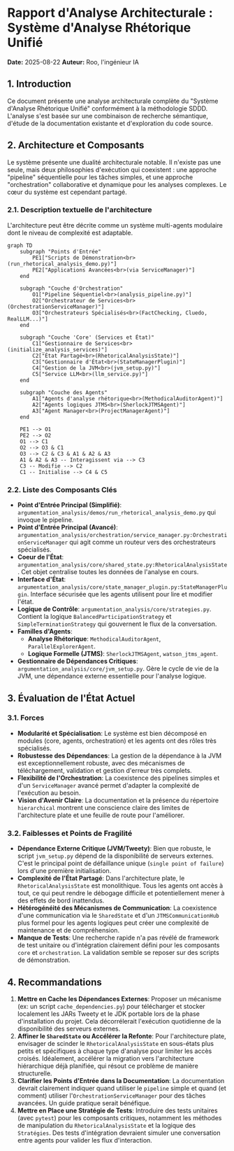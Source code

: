 # Rapport d'Analyse Architecturale : Système d'Analyse Rhétorique Unifié

**Date:** 2025-08-22
**Auteur:** Roo, l'ingénieur IA

## 1. Introduction

Ce document présente une analyse architecturale complète du "Système d'Analyse Rhétorique Unifié" conformément à la méthodologie SDDD. L'analyse s'est basée sur une combinaison de recherche sémantique, d'étude de la documentation existante et d'exploration du code source.

## 2. Architecture et Composants

Le système présente une dualité architecturale notable. Il n'existe pas une seule, mais deux philosophies d'exécution qui coexistent : une approche "pipeline" séquentielle pour les tâches simples, et une approche "orchestration" collaborative et dynamique pour les analyses complexes. Le cœur du système est cependant partagé.

### 2.1. Description textuelle de l'architecture

L'architecture peut être décrite comme un système multi-agents modulaire dont le niveau de complexité est adaptable.

```mermaid
graph TD
    subgraph "Points d'Entrée"
        PE1["Scripts de Démonstration<br>(run_rhetorical_analysis_demo.py)"]
        PE2["Applications Avancées<br>(via ServiceManager)"]
    end

    subgraph "Couche d'Orchestration"
        O1["Pipeline Séquentiel<br>(analysis_pipeline.py)"]
        O2["Orchestrateur de Services<br>(OrchestrationServiceManager)"]
        O3["Orchestrateurs Spécialisés<br>(FactChecking, Cluedo, RealLLM...)"]
    end

    subgraph "Couche 'Core' (Services et État)"
        C1["Gestionnaire de Services<br>(initialize_analysis_services)"]
        C2["État Partagé<br>(RhetoricalAnalysisState)"]
        C3["Gestionnaire d'État<br>(StateManagerPlugin)"]
        C4["Gestion de la JVM<br>(jvm_setup.py)"]
        C5["Service LLM<br>(llm_service.py)"]
    end

    subgraph "Couche des Agents"
        A1["Agents d'analyse rhétorique<br>(MethodicalAuditorAgent)"]
        A2["Agents logiques JTMS<br>(SherlockJTMSAgent)"]
        A3["Agent Manager<br>(ProjectManagerAgent)"]
    end

    PE1 --> O1
    PE2 --> O2
    O1 --> C1
    O2 --> O3 & C1
    O3 --> C2 & C3 & A1 & A2 & A3
    A1 & A2 & A3 -- Interagissent via --> C3
    C3 -- Modifie --> C2
    C1 -- Initialise --> C4 & C5
```

### 2.2. Liste des Composants Clés

*   **Point d'Entrée Principal (Simplifié)**: `argumentation_analysis/demos/run_rhetorical_analysis_demo.py` qui invoque le pipeline.
*   **Point d'Entrée Principal (Avancé)**: `argumentation_analysis/orchestration/service_manager.py:OrchestrationServiceManager` qui agit comme un routeur vers des orchestrateurs spécialisés.
*   **Coeur de l'État**: `argumentation_analysis/core/shared_state.py:RhetoricalAnalysisState`. Cet objet centralise toutes les données de l'analyse en cours.
*   **Interface d'État**: `argumentation_analysis/core/state_manager_plugin.py:StateManagerPlugin`. Interface sécurisée que les agents utilisent pour lire et modifier l'état.
*   **Logique de Contrôle**: `argumentation_analysis/core/strategies.py`. Contient la logique `BalancedParticipationStrategy` et `SimpleTerminationStrategy` qui gouvernent le flux de la conversation.
*   **Familles d'Agents**:
    *   **Analyse Rhétorique**: `MethodicalAuditorAgent`, `ParallelExplorerAgent`.
    *   **Logique Formelle (JTMS)**: `SherlockJTMSAgent`, `watson_jtms_agent`.
*   **Gestionnaire de Dépendances Critiques**: `argumentation_analysis/core/jvm_setup.py`. Gère le cycle de vie de la JVM, une dépendance externe essentielle pour l'analyse logique.

## 3. Évaluation de l'État Actuel

### 3.1. Forces

*   **Modularité et Spécialisation**: Le système est bien décomposé en modules (core, agents, orchestration) et les agents ont des rôles très spécialisés.
*   **Robustesse des Dépendances**: La gestion de la dépendance à la JVM est exceptionnellement robuste, avec des mécanismes de téléchargement, validation et gestion d'erreur très complets.
*   **Flexibilité de l'Orchestration**: La coexistence des pipelines simples et d'un `ServiceManager` avancé permet d'adapter la complexité de l'exécution au besoin.
*   **Vision d'Avenir Claire**: La documentation et la présence du répertoire `hierarchical` montrent une conscience claire des limites de l'architecture plate et une feuille de route pour l'améliorer.

### 3.2. Faiblesses et Points de Fragilité

*   **Dépendance Externe Critique (JVM/Tweety)**: Bien que robuste, le script `jvm_setup.py` dépend de la disponibilité de serveurs externes. C'est le principal point de défaillance unique (`single point of failure`) lors d'une première initialisation.
*   **Complexité de l'État Partagé**: Dans l'architecture plate, le `RhetoricalAnalysisState` est monolithique. Tous les agents ont accès à tout, ce qui peut rendre le débogage difficile et potentiellement mener à des effets de bord inattendus.
*   **Hétérogénéité des Mécanismes de Communication**: La coexistence d'une communication via le `SharedState` et d'un `JTMSCommunicationHub` plus formel pour les agents logiques peut créer une complexité de maintenance et de compréhension.
*   **Manque de Tests**: Une recherche rapide n'a pas révélé de framework de test unitaire ou d'intégration clairement défini pour les composants `core` et `orchestration`. La validation semble se reposer sur des scripts de démonstration.

## 4. Recommandations

1.  **Mettre en Cache les Dépendances Externes**: Proposer un mécanisme (ex: un script `cache_dependencies.py`) pour télécharger et stocker localement les JARs Tweety et le JDK portable lors de la phase d'installation du projet. Cela décorrélerait l'exécution quotidienne de la disponibilité des serveurs externes.
2.  **Affiner le `SharedState` ou Accélérer la Refonte**: Pour l'architecture plate, envisager de scinder le `RhetoricalAnalysisState` en sous-états plus petits et spécifiques à chaque type d'analyse pour limiter les accès croisés. Idéalement, accélérer la migration vers l'architecture hiérarchique déjà planifiée, qui résout ce problème de manière structurelle.
3.  **Clarifier les Points d'Entrée dans la Documentation**: La documentation devrait clairement indiquer quand utiliser le `pipeline` simple et quand (et comment) utiliser l'`OrchestrationServiceManager` pour des tâches avancées. Un guide pratique serait bénéfique.
4.  **Mettre en Place une Stratégie de Tests**: Introduire des tests unitaires (avec `pytest`) pour les composants critiques, notamment les méthodes de manipulation du `RhetoricalAnalysisState` et la logique des `Stratégies`. Des tests d'intégration devraient simuler une conversation entre agents pour valider les flux d'interaction.

